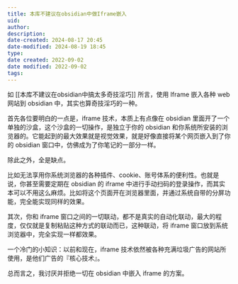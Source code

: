 ```yaml
---
title: 本库不建议在obsidian中做Iframe嵌入
uid: 
author: 
description: 
date-created: 2024-08-17 20:45
date-modified: 2024-08-19 18:45
type: 
date created: 2022-09-02
date modified: 2022-09-02
tags: 
---
```


如 [[本库不建议在obsidian中搞太多奇技淫巧]] 所言，使用 Iframe 嵌入各种 web 网站到 obsidian 中，其实也算奇技淫巧的一种。

首先各位要明白的一点是，iframe 技术，本质上有点像在 obsidian 里面开了一个单独的沙盒，这个沙盒的一切操作，是独立于你的 obsidian 和你系统所安装的浏览器的。它能起到的最大效果就是视觉效果，就是好像直接将某个网页嵌入到了你的 obsidian 窗口中，仿佛成为了你笔记的一部分一样。

除此之外，全是缺点。

比如无法享用你系统浏览器的各种插件、cookie、账号体系的便利性。也就是说，你甚至需要定期在 obsidian 的 iframe 中进行手动扫码的登录操作，而其实本可以不用这么麻烦。比如将这个页面开在浏览器里面，并通过系统自带的分屏功能，完全能实现同样的效果。

其次，你和 iframe 窗口之间的一切联动，都不是真实的自动化联动，最大的程度，仅仅就是复制粘贴这种方式的联动而已，这种联动，将 iframe 窗口放到系统浏览器中，完全实现一样都效果。

一个冷门的小知识：以前和现在，iframe 技术依然被各种充满垃圾广告的网站所使用，是他们广告的『核心技术』。

总而言之，我讨厌并拒绝一切在 obsidian 中嵌入 iframe 的方案。
